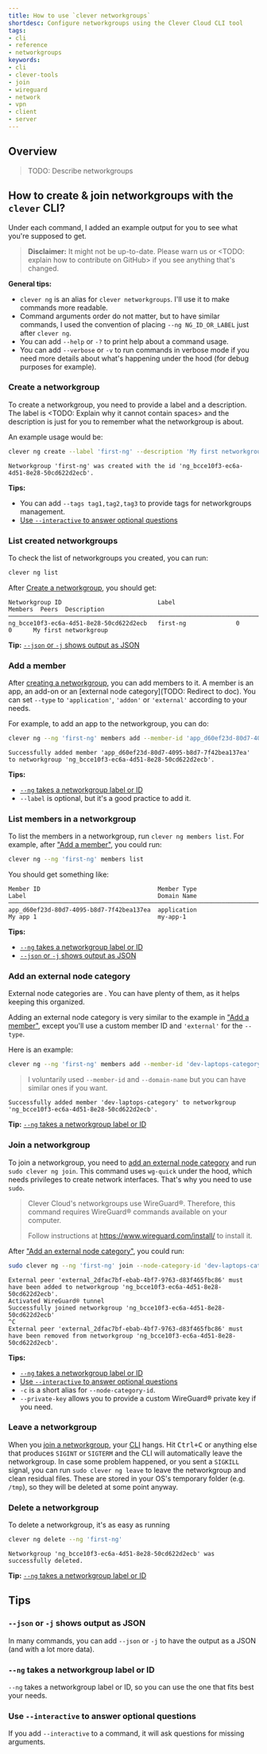 ```yaml
---
title: How to use `clever networkgroups`
shortdesc: Configure networkgroups using the Clever Cloud CLI tool
tags:
- cli
- reference
- networkgroups
keywords:
- cli
- clever-tools
- join
- wireguard
- network
- vpn
- client
- server
---
```


## Overview

> TODO: Describe networkgroups

## How to create & join networkgroups with the `clever` CLI?

Under each command, I added an example output for you to see what you're supposed to get.

> **Disclaimer:** It might not be up-to-date. Please warn us or <TODO: explain how to contribute on GitHub> if you see anything that's changed.

**General tips:**

- `clever ng` is an alias for `clever networkgroups`. I'll use it to make commands more readable.
- Command arguments order do not matter, but to have similar commands, I used the convention of placing `--ng NG_ID_OR_LABEL` just after `clever ng`.
- You can add `--help` or `-?` to print help about a command usage.
- You can add `--verbose` or `-v` to run commands in verbose mode if you need more details about what's happening under the hood (for debug purposes for example).

### Create a networkgroup

To create a networkgroup, you need to provide a label and a description. The label is <TODO: Explain why it cannot contain spaces> and the description is just for you to remember what the networkgroup is about.

An example usage would be:

```sh
clever ng create --label 'first-ng' --description 'My first networkgroup'
```

```log
Networkgroup 'first-ng' was created with the id 'ng_bcce10f3-ec6a-4d51-8e28-50cd622d2ecb'.
```

**Tips:**

- You can add `--tags tag1,tag2,tag3` to provide tags for networkgroups management.
- [Use `--interactive` to answer optional questions](#use---interactive-to-answer-optional-questions)

### List created networkgroups

To check the list of networkgroups you created, you can run:

```sh
clever ng list
```

After [Create a networkgroup](#create-a-networkgroup), you should get:

```log
Networkgroup ID                           Label                 Members  Peers  Description
────────────────────────────────────────────────────────────────────────────────────────────────────────────────────────
ng_bcce10f3-ec6a-4d51-8e28-50cd622d2ecb   first-ng              0        0      My first networkgroup
```

**Tip:** [`--json` or `-j` shows output as JSON](#--json-or--j-shows-output-as-json)

### Add a member

After [creating a networkgroup](#create-a-networkgroup), you can add members to it. A member is an app, an add-on or an [external node category](TODO: Redirect to doc). You can set `--type` to `'application'`, `'addon'` or `'external'` according to your needs.

For example, to add an app to the networkgroup, you can do:

```sh
clever ng --ng 'first-ng' members add --member-id 'app_d60ef23d-80d7-4095-b8d7-7f42bea137ea' --type 'application' --domain-name 'my-app-1' --label 'My app 1'
```

```log
Successfully added member 'app_d60ef23d-80d7-4095-b8d7-7f42bea137ea' to networkgroup 'ng_bcce10f3-ec6a-4d51-8e28-50cd622d2ecb'.
```

**Tips:**

- [`--ng` takes a networkgroup label or ID](#--ng-takes-a-networkgroup-label-or-id)
- `--label` is optional, but it's a good practice to add it.

### List members in a networkgroup

To list the members in a networkgroup, run `clever ng members list`. For example, after ["Add a member"](#add-a-member), you could run:

```sh
clever ng --ng 'first-ng' members list
```

You should get something like:

```log
Member ID                                 Member Type                Label                                     Domain Name
───────────────────────────────────────────────────────────────────────────────────────────────────────────────────────────────────
app_d60ef23d-80d7-4095-b8d7-7f42bea137ea  application                My app 1                                  my-app-1
```

**Tips:**

- [`--ng` takes a networkgroup label or ID](#--ng-takes-a-networkgroup-label-or-id)
- [`--json` or `-j` shows output as JSON](#--json-or--j-shows-output-as-json)

### Add an external node category

External node categories are <TODO>. You can have plenty of them, as it helps keeping this organized.

Adding an external node category is very similar to the example in ["Add a member"](#add-a-member), except you'll use a custom member ID and `'external'` for the `--type`.

Here is an example:

```sh
clever ng --ng 'first-ng' members add --member-id 'dev-laptops-category' --type 'external' --domain-name 'dev-laptops' --label 'Developer laptops'
```

> I voluntarily used `--member-id` and `--domain-name` but you can have similar ones if you want.

```log
Successfully added member 'dev-laptops-category' to networkgroup 'ng_bcce10f3-ec6a-4d51-8e28-50cd622d2ecb'.
```

**Tip:** [`--ng` takes a networkgroup label or ID](#--ng-takes-a-networkgroup-label-or-id)

### Join a networkgroup

To join a networkgroup, you need to [add an external node category](#add-an-external-node-category) and run `sudo clever ng join`. This command uses `wg-quick` under the hood, which needs privileges to create network interfaces. That's why you need to use `sudo`.

> Clever Cloud's networkgroups use WireGuard®. Therefore, this command requires WireGuard® commands available on your computer.
>
> Follow instructions at <https://www.wireguard.com/install/> to install it.

After ["Add an external node category"](#add-an-external-node-category), you could run:

```sh
sudo clever ng --ng 'first-ng' join --node-category-id 'dev-laptops-category' --label 'My laptop'
```

```log
External peer 'external_2dfac7bf-ebab-4bf7-9763-d83f465fbc86' must have been added to networkgroup 'ng_bcce10f3-ec6a-4d51-8e28-50cd622d2ecb'.
Activated WireGuard® tunnel
Successfully joined networkgroup 'ng_bcce10f3-ec6a-4d51-8e28-50cd622d2ecb'
^C
External peer 'external_2dfac7bf-ebab-4bf7-9763-d83f465fbc86' must have been removed from networkgroup 'ng_bcce10f3-ec6a-4d51-8e28-50cd622d2ecb'.
```

**Tips:**

- [`--ng` takes a networkgroup label or ID](#--ng-takes-a-networkgroup-label-or-id)
- [Use `--interactive` to answer optional questions](#use---interactive-to-answer-optional-questions)
- `-c` is a short alias for `--node-category-id`.
- `--private-key` allows you to provide a custom WireGuard® private key if you need.

### Leave a networkgroup

When you [join a networkgroup](#join-a-networkgroup), your [CLI](https://en.wikipedia.org/wiki/Command-line_interface) hangs. Hit <kbd><kbd>Ctrl</kbd>+<kbd>C</kbd></kbd> or anything else that produces `SIGINT` or `SIGTERM` and the CLI will automatically leave the networkgroup. In case some problem happened, or you sent a `SIGKILL` signal, you can run `sudo clever ng leave` to leave the networkgroup and clean residual files. These are stored in your OS's temporary folder (e.g. `/tmp`), so they will be deleted at some point anyway.

### Delete a networkgroup

To delete a networkgroup, it's as easy as running

```sh
clever ng delete --ng 'first-ng'
```

```log
Networkgroup 'ng_bcce10f3-ec6a-4d51-8e28-50cd622d2ecb' was successfully deleted.
```

**Tip:** [`--ng` takes a networkgroup label or ID](#--ng-takes-a-networkgroup-label-or-id)

## Tips

### `--json` or `-j` shows output as JSON

In many commands, you can add `--json` or `-j` to have the output as a JSON (and with a lot more data).

### `--ng` takes a networkgroup label or ID

`--ng` takes a networkgroup label or ID, so you can use the one that fits best your needs.

### Use `--interactive` to answer optional questions

If you add `--interactive` to a command, it will ask questions for missing arguments.
